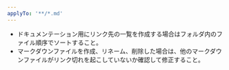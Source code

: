 ```yaml
---
applyTo: '**/*.md'
---
```


- ドキュメンテーション用にリンク先の一覧を作成する場合はフォルダ内のファイル順序でソートすること。
- マークダウンファイルを作成、リネーム、削除した場合は、他のマークダウンファイルがリンク切れを起こしていないか確認して修正すること。
